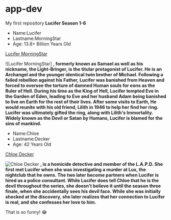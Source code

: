# app-dev
My first repository
**Lucifer Season 1-6**

- Name:Lucifer
- Lastname:MorningStar
- Age: 13.8+ Billion Years Old
  
[Lucifer MorningStar](https://lucifer.fandom.com/wiki/Lucifer_Morningstar)

![Lucifer MorningStar]
**, formerly known as Samael as well as his nickname, the Light-Bringer, is the titular protagonist of Lucifer. He is an Archangel and the younger identical twin brother of Michael. Following a failed rebellion against his Father, Lucifer was banished from Heaven and forced to oversee the torture of damned Human souls for eons as the Ruler of Hell. During his time as the King of Hell, Lucifer tempted Eve in the Garden of Eden, leading to Eve and her husband Adam being banished to live on Earth for the rest of their lives. After some visits to Earth, He would reunite with his old friend, Lilith in 1946 to help her find her ring. Lucifer was ultimately gifted the ring, along with Lilith's Immortality. Widely known as the Devil or Satan by Humans, Lucifer is blamed for the sins of mankind.**

- Name:Chloe
- Lastname:Decker
- Age: 42 Years Old

[Chloe Decker](https://lucifer.fandom.com/wiki/Chloe_Decker)

![Chloe Decker](ChloeDecker.jpg)
**, is a homicide detective and member of the L.A.P.D. She first met Lucifer when she was investigating a murder at Lux, the nightclub that he owns. The two later become partners when Lucifer is hired as a police consultant. While Lucifer does tell Chloe that he is the devil throughout the series, she doesn't believe it until the season three finale, when she accidentally sees his devil face. While she was initially shocked at the discovery, she later realizes that her connection to Lucifer is real, and she confesses her love to him.**

That is so funny! :joy:
